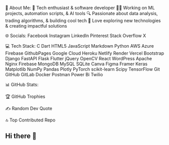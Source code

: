 💫 About Me:
🚀 Tech enthusiast & software developer
👨‍💻 Working on ML projects, automation scripts, & AI tools
🔍 Passionate about data analysis, trading algorithms, & building cool tech
🌟 Love exploring new technologies & creating impactful solutions

🌐 Socials:
Facebook Instagram LinkedIn Pinterest Stack Overflow X

💻 Tech Stack:
C Dart HTML5 JavaScript Markdown Python AWS Azure Firebase GithubPages Google Cloud Heroku Netlify Render Vercel Bootstrap Django FastAPI Flask Flutter jQuery OpenCV React WordPress Apache Nginx Firebase MongoDB MySQL SQLite Canva Figma Framer Keras Matplotlib NumPy Pandas Plotly PyTorch scikit-learn Scipy TensorFlow Git GitHub GitLab Docker Postman Power Bi Twilio

📊 GitHub Stats:




🏆 GitHub Trophies


✍️ Random Dev Quote


🔝 Top Contributed Repo
## Hi there 👋

<!--
**aabid2947/aabid2947** is a ✨ _special_ ✨ repository because its `README.md` (this file) appears on your GitHub profile.

Here are some ideas to get you started:

- 🔭 I’m currently working on ...
- 🌱 I’m currently learning ...
- 👯 I’m looking to collaborate on ...
- 🤔 I’m looking for help with ...
- 💬 Ask me about ...
- 📫 How to reach me: ...
- 😄 Pronouns: ...
- ⚡ Fun fact: ...
-->
